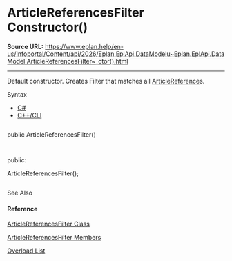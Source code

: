 # ArticleReferencesFilter Constructor()

**Source URL:** https://www.eplan.help/en-us/Infoportal/Content/api/2026/Eplan.EplApi.DataModelu~Eplan.EplApi.DataModel.ArticleReferencesFilter~_ctor().html

---

Default constructor. Creates Filter that matches all [ArticleReference](Eplan.EplApi.DataModelu~Eplan.EplApi.DataModel.ArticleReference.html)s.

Syntax

- [C#](#i-syntax-CS)
- [C++/CLI](#i-syntax-CPP2005)

```
```
public ArticleReferencesFilter()
```
```

```
```
public:
ArticleReferencesFilter();
```
```



See Also

#### Reference

[ArticleReferencesFilter Class](Eplan.EplApi.DataModelu~Eplan.EplApi.DataModel.ArticleReferencesFilter.html)
  
[ArticleReferencesFilter Members](Eplan.EplApi.DataModelu~Eplan.EplApi.DataModel.ArticleReferencesFilter_members.html)
  
[Overload List](Eplan.EplApi.DataModelu~Eplan.EplApi.DataModel.ArticleReferencesFilter~_ctor.html)